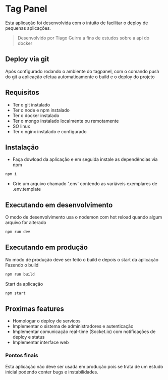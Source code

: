 # Tag Panel
Esta aplicação foi desenvolvida com o intuito de facilitar o deploy de pequenas aplicações.
> Desenvolvido por Tiago Guirra a fins de estudos sobre a api do docker

## Deploy via git
Após configurado rodando o ambiente do tagpanel, com o comando push do git a aplicação efetua automaticamente o build e o deploy do projeto

## Requisitos
- Ter o git instalado
- Ter o node e npm instalado
- Ter o docker instalado
- Ter o mongo instalado localmente ou remotamente
- SO linux
- Ter o nginx instalado e configurado

## Instalação
- Faça dowload da aplicação e em seguida instale as dependências via npm
```bash
npm i
```
- Crie um arquivo chamado '.env' contendo as variáveis exemplares de .env.template

## Executando em desenvolvimento
O modo de desenvolvimento usa o nodemon com hot reload quando algum arquivo for alterado
```bash
npm run dev
```

## Executando em produção
No modo de produção deve ser feito o build e depois o start da aplicação
Fazendo o build 
```bash
npm run build
```
Start da aplicação
```bash
npm start
```

## Proximas features
- Homologar o deploy de servicos
- Implementar o sistema de administradores e autenticação
- Implementar comunicação real-time (Socket.io) com notificações de deploy e status
- Implementar interface web


### Pontos finais
Esta aplicação não deve ser usada em produção pois se trata de um estudo inicial podendo conter bugs e instabilidades.
